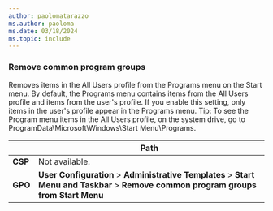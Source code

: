 ```yaml
---
author: paolomatarazzo
ms.author: paoloma
ms.date: 03/18/2024
ms.topic: include
---
```


### Remove common program groups

Removes items in the All Users profile from the Programs menu on the Start menu. By default, the Programs menu contains items from the All Users profile and items from the user's profile. If you enable this setting, only items in the user's profile appear in the Programs menu. Tip: To see the Program menu items in the All Users profile, on the system drive, go to ProgramData\Microsoft\Windows\Start Menu\Programs.

|  | Path |
|--|--|
| **CSP** | Not available. |
| **GPO** | **User Configuration** > **Administrative Templates** > **Start Menu and Taskbar** > **Remove common program groups from Start Menu** |
